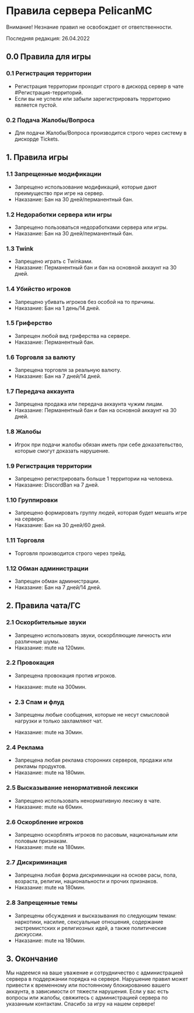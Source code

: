 # Правила сервера PelicanMC

Внимание! Незнание правил не освобождает от ответственности.

Последняя редакция: 26.04.2022

## 0.0 Правила для игры

### 0.1 Регистрация территории

- Регистрация территории проходит строго в дискорд сервер в чате #Регистрация-территорий.
- Если вы не успели или забыли зарегистрировать территорию является пустой.

### 0.2 Подача Жалобы/Вопроса

- Для подачи Жалобы/Вопроса производится строго через систему в дискорде Tickets.

## 1. Правила игры

### 1.1 Запрещенные модификации

- Запрещено использование модификаций, которые дают преимущество при игре на сервер.
- Наказание: Бан на 30 дней/перманентный бан.

### 1.2 Недоработки сервера или игры

- Запрещено пользоваться недоработками сервера или игры.
- Наказание: Бан на 30 дней/перманентный бан.

### 1.3 Twink

- Запрещено играть с Twinkами.
- Наказание: Перманентный бан и бан на основной аккаунт на 30 дней.

### 1.4 Убийство игроков

- Запрещено убивать игроков без особой на то причины.
- Наказание: Бан на 1 день/14 дней.

### 1.5 Гриферство

- Запрещен любой вид гриферства на сервере.
- Наказание: Перманентный бан.

### 1.6 Торговля за валюту

- Запрещена торговля за реальную валюту.
- Наказание: Бан на 7 дней/14 дней.

### 1.7 Передача аккаунта

- Запрещена продажа или передача аккаунта чужим лицам.
- Наказание: Перманентный бан и бан на основной аккаунт на 30 дней.

### 1.8 Жалобы

- Игрок при подачи жалобы обязан иметь при себе доказательство, которые смогут доказать нарушение.

### 1.9 Регистрация территории

- Запрещено регистрировать больше 1 территории на человека.
- Наказание: DiscordBan на 7 дней.

### 1.10 Группировки

- Запрещено формировать группу людей, которая будет мешать игре на сервере.
- Наказание: Бан на 30 дней/60 дней.

### 1.11 Торговля

- Торговля производится строго через трейд.

### 1.12 Обман администрации

- Запрещен обман администрации.
- Наказание: Бан на 7 дней/14 дней.

## 2. Правила чата/ГС

### 2.1 Оскорбительные звуки

- Запрещено использовать звуки, оскорбляющие личность или различные шумы.
- Наказание: mute на 120мин.

### 2.2 Провокация

- Запрещена провокация против игроков.
- Наказание: mute на 300мин.
- ### 2.3 Спам и флуд

- Запрещены любые сообщения, которые не несут смысловой нагрузки и только захламляют чат.
- Наказание: mute на 30мин.

### 2.4 Реклама

- Запрещена любая реклама сторонних серверов, продажи или рекламы продуктов.
- Наказание: mute на 180мин.

### 2.5 Высказывание ненормативной лексики

- Запрещено использовать ненормативную лексику в чате.
- Наказание: mute на 60мин.

### 2.6 Оскорбление игроков

- Запрещено оскорблять игроков по расовым, национальным или половым признакам.
- Наказание: mute на 180мин.

### 2.7 Дискриминация

- Запрещена любая форма дискриминации на основе расы, пола, возраста, религии, национальности и прочих признаков.
- Наказание: mute на 180мин.

### 2.8 Запрещенные темы

- Запрещены обсуждения и высказывания по следующим темам: наркотики, насилие, сексуальные отношения, содержание экстремистских и религиозных идей, а также политические дискуссии.
- Наказание: mute на 180мин.

## 3. Окончание

Мы надеемся на ваше уважение и сотрудничество с администрацией сервера в поддержании порядка на сервере. Нарушение правил может привести к временному или постоянному блокированию вашего аккаунта, в зависимости от тяжести нарушения. Если у вас есть вопросы или жалобы, свяжитесь с администрацией сервера по указанным контактам. Спасибо за игру на нашем сервере!

